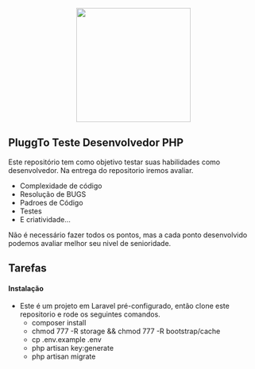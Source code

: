 <p align="center">
  <img src="https://avatars3.githubusercontent.com/u/32075752?s=200&v=4" width="230" />
</p>

## PluggTo Teste Desenvolvedor PHP

Este repositório tem como objetivo testar suas habilidades como desenvolvedor. Na entrega do repositorio iremos avaliar.

 - Complexidade de código
 - Resolução de BUGS
 - Padroes de Código
 - Testes
 - E criatividade...
 
 Não é necessário fazer todos os pontos, mas a cada ponto desenvolvido podemos avaliar melhor seu nivel de senioridade.
 
 ## Tarefas
 
 #### Instalação
 
  - Este é um projeto em Laravel pré-configurado, então clone este repositorio e rode os seguintes comandos.
    - composer install
    - chmod 777 -R storage && chmod 777 -R bootstrap/cache
    - cp .env.example .env
    - php artisan key:generate
    - php artisan migrate
